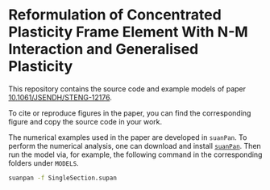 # Reformulation of Concentrated Plasticity Frame Element With N-M Interaction and Generalised Plasticity

This repository contains the source code and example models of paper [10.1061/JSENDH/STENG-12176](https://doi.org/10.1061/JSENDH/STENG-12176).

To cite or reproduce figures in the paper, you can find the corresponding figure and copy the source code in your work.

The numerical examples used in the paper are developed in `suanPan`. To perform the numerical analysis, one can download and install [`suanPan`](https://github.com/TLCFEM/suanPan). Then run the model via, for example, the following command in the corresponding
folders under `MODELS`.

```sh
suanpan -f SingleSection.supan
```
